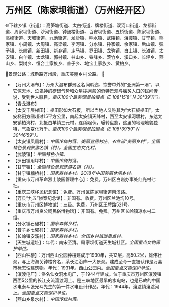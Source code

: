 # 万州区（陈家坝街道）（万州经开区）
🌐下辖乡镇（街道）：高笋塘街道、太白街道、牌楼街道、双河口街道、龙都街道、周家坝街道、沙河街道、钟鼓楼街道、百安坝街道、五桥街道、陈家坝街道、高峰街道、天城街道、九池街道、龙沙镇、响水镇、武陵镇、瀼渡镇、甘宁镇、熊家镇、小周镇、大周镇、高梁镇、李河镇、分水镇、孙家镇、余家镇、后山镇、弹子镇、长岭镇、新田镇、新乡镇、走马镇、罗田镇、龙驹镇、白土镇、长滩镇、太安镇、白羊镇、太龙镇、郭村镇、柱山乡、铁峰乡、茨竹乡、溪口乡、长坪乡、燕山乡、梨树乡、恒合土家族乡、普子乡、地宝土家族乡、黄柏乡。  
  
🎢景观公路：城黔路万州段，重庆美丽乡村公路。  🎢
  
* 【万州大瀑布】：万州大瀑布群景区名闻暇迩、饮誉中外的“亚洲第一瀑”，以它惊天地、泣鬼神的磅礴气势和众星拱月般的奇特景观与脍炙人口的民间传说，受到世人瞩目。*重庆100个最美观景拍摄点（E 108°15′8″ N 30°39′11″）。*
* 【青龙瀑布】
* 【太安千层梯田】：梯田形如大石板，所以当地人又称其为“大石板梯田”。太安梯田方圆超过15平方公里，南起太安镇天峰村，西至太安镇河堰村，东达太安镇柏湾村，北抵白羊镇三元村，连绵起伏，辗转盘旋，这里的地理地貌独特，气象变化万千。*重庆100个最美观景拍摄点（E 108°39′59″ N 30°46′59″）。*
* 【太安镇凤凰村】：*中国传统村落。美丽宜居村庄。农业部“美丽乡村”。全国特色景观旅游名镇（村）。全国生态文化村。*
* 【武陵镇】：*中国特色小镇。*
* 【罗田镇用坪村】：*中国传统村落。*
* 【甘宁镇】：*全国特色景观旅游名镇（村）。*
* 【甘宁镇楠桥村】：*国家森林乡村。2018年中国美丽休闲乡村。*
* 【重庆市万州革命烈士陵园管理中心】：免费。万州区白岩办事处红光村七社。
* 【重庆三峡移民纪念馆】：免费。万州区陈家坝街道南滨路。
* 【万县“九五”惨案纪念馆】：非国有。收费。万州区兰池沟10号。
* 【重庆市万州区博物馆】：三级。免费。万州区王牌路521号。
* 【重庆市万州良公祠民俗博物馆】：非国有。免费。万州区长岭镇凉水村二组。
* 【分水镇石碾村】：*国家森林乡村。*
* 【普子乡七曜村】：*国家森林乡村。*
* 【长岭镇安溪村】：*国家森林乡村。全国乡村旅游重点村。*
* 【天生城遗址】：年代：南宋至清。周家坝街道天生城社区。*全国重点文物保护单位。*
* 【西山钟楼】：万州西山公园钟楼建成于1930年，共12层，高50.2米，雄伟壮观，与上海海关钟楼齐名，系长江沿岸一大景观。建成至今一直被认作是万县市标志性建筑物。年代：1931年。西山公园内。*全国重点文物保护单位。*
* 【瀼渡电厂】：俗名仙女洞水电厂，于1944年建成。位于重庆市万州区瀼渡镇西面5公里的长江支流瀼渡河上。是三峡地区最早的水电站，也是已故的中国水电泰斗张光斗先生的第一件水电设计作品。年代：1944年。瀼渡镇瀼渡河上。*全国重点文物保护单位。*  
* 【燕山乡泉水村】：*中国传统村落。*
